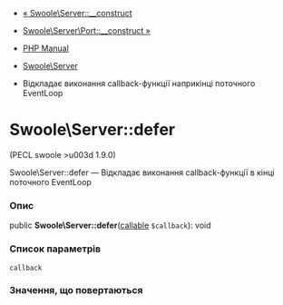 - [« Swoole\Server::\_\_construct](swoole-server.construct.md)
- [Swoole\Server\Port::\_\_construct
»](swoole-server-port.construct.md)

- [PHP Manual](index.md)
- [Swoole\Server](class.swoole-server.md)
- Відкладає виконання callback-функції наприкінці поточного EventLoop

# Swoole\Server::defer

(PECL swoole \>u003d 1.9.0)

Swoole\Server::defer — Відкладає виконання callback-функції в кінці
поточного EventLoop

### Опис

public **Swoole\Server::defer**([callable](language.types.callable.md)
`$callback`): void

### Список параметрів

`callback`

### Значення, що повертаються
